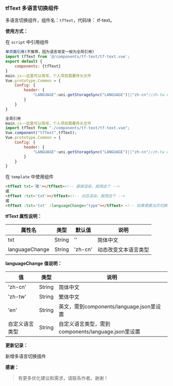 ### tfText 多语言切换组件

多语言切换组件，组件名：``tfText``，代码块： tf-text。

**使用方式：**

在 ``script`` 中引用组件 

```javascript
单页面引用(不推荐，因为语言改变一般为全局引用)
import tfText from '@/components/tf-text/tf-text.vue';
export default {
    components: {tfText}
}
main.js——这里可以简写，个人项目需要传头文件
Vue.prototype.Common = {
	Config: {
		header: {
			"LANGUAGE":uni.getStorageSync("LANGUAGE")||"zh-cn"//zh-tw en
		}
	}
}

全局引用
main.js——这里可以简写，个人项目需要传头文件
import tfText from "./components/tf-text/tf-text.vue";
Vue.component("tfText",tfText);
Vue.prototype.Common = {
	Config: {
		header: {
			"LANGUAGE":uni.getStorageSync("LANGUAGE")||"zh-cn"//zh-tw en
		}
	}
}
```

在 ``template`` 中使用组件

```html
<tfText txt='猪'></tfText><!-- 直接渲染，就用这个 -->
或
<tfText :txt='txt'></tfText><!-- 动态渲染，就用这个 -->
或
<tfText :txt='txt' :languageChange="type"></tfText> <!-- 如果需要当页切换语言，就用这个 -->
```

**tfText 属性说明：**

|属性名		|类型	|默认值	                    |说明					|
|---		|----	|---	                    |---					|
|txt	|String	|''	            	|简体中文	|
|languageChange		|String	|'zh-cn'			|动态改变文本语言类型|


**languageChange 值说明：**

|值 		|类型	|说明					|
|---		|----	|---					|
|'zh-cn'	|String	|简体中文				|
|'zh-tw'	|String	|繁体中文				|
|'en'		|String	|英文，需到components/language.json里设置|
|自定义语言类型	|String	|自定义语言类型，需到components/language.json里设置|

**更新记录：**

新增多语言切换插件

**感谢：**

> 有更多优化建议和需求，请联系作者。谢谢！